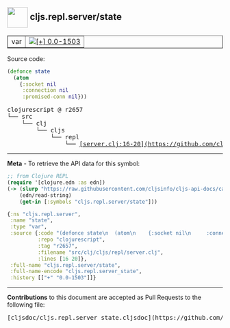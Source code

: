 ## <img width="48px" valign="middle" src="http://i.imgur.com/Hi20huC.png"> cljs.repl.server/state

 <table border="1">
<tr>

<td>var</td>
<td><a href="https://github.com/cljsinfo/cljs-api-docs/tree/0.0-1503"><img valign="middle" alt="[+] 0.0-1503" src="https://img.shields.io/badge/+-0.0--1503-lightgrey.svg"></a> </td>
</tr>
</table>






Source code:

```clj
(defonce state
  (atom
    {:socket nil
     :connection nil
     :promised-conn nil}))
```

 <pre>
clojurescript @ r2657
└── src
    └── clj
        └── cljs
            └── repl
                └── <ins>[server.clj:16-20](https://github.com/clojure/clojurescript/blob/r2657/src/clj/cljs/repl/server.clj#L16-L20)</ins>
</pre>


---

__Meta__ - To retrieve the API data for this symbol:

```clj
;; from Clojure REPL
(require '[clojure.edn :as edn])
(-> (slurp "https://raw.githubusercontent.com/cljsinfo/cljs-api-docs/catalog/cljs-api.edn")
    (edn/read-string)
    (get-in [:symbols "cljs.repl.server/state"]))
```

```clj
{:ns "cljs.repl.server",
 :name "state",
 :type "var",
 :source {:code "(defonce state\n  (atom\n    {:socket nil\n     :connection nil\n     :promised-conn nil}))",
          :repo "clojurescript",
          :tag "r2657",
          :filename "src/clj/cljs/repl/server.clj",
          :lines [16 20]},
 :full-name "cljs.repl.server/state",
 :full-name-encode "cljs.repl.server_state",
 :history [["+" "0.0-1503"]]}

```

---

__Contributions__ to this document are accepted as Pull Requests to the following file:

 <pre>
[cljsdoc/cljs.repl.server_state.cljsdoc](https://github.com/cljsinfo/cljs-api-docs/blob/master/cljsdoc/cljs.repl.server_state.cljsdoc)
</pre>

